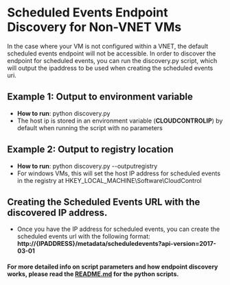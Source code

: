 # Scheduled Events Endpoint Discovery for Non-VNET VMs

In the case where your VM is not configured within a VNET, the default scheduled events endpoint will not be accessible. In order to discover the endpoint for scheduled events, you can run the discovery.py script, which will output the ipaddress to be used when creating the scheduled events uri. 

## Example 1: Output to environment variable
* __How to run__: python discovery.py
* The host ip is stored in an environment variable (**CLOUDCONTROLIP**) by default when running the script with no parameters

## Example 2: Output to registry location
* __How to run__: python discovery.py --outputregistry
* For windows VMs, this will set the host IP address for scheduled events in the registry at HKEY_LOCAL_MACHINE\Software\CloudControl

## Creating the Scheduled Events URL with the discovered IP address. 
* Once you have the IP address for scheduled events, you can create the scheduled events url with the following format: **http://{IPADDRESS}/metadata/scheduledevents?api-version=2017-03-01**




#### For more detailed info on script parameters and how endpoint discovery works, please read the [README.md](https://github.com/Azure-Samples/virtual-machines-python-scheduled-events-discover-endpoint-for-non-vnet-vm/blob/master/python/README.md) for the python scripts. 
